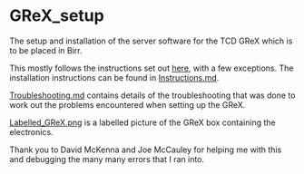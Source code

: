 # GReX_setup
The setup and installation of the server software for the TCD GReX which is to be placed in Birr.

This mostly follows the instructions set out [here](https://grex-telescope.github.io/software/server_setup/), with a few exceptions. The installation instructions can be found in [Instructions.md](https://github.com/ismisebrendan/GReX_setup/blob/main/Instructions.md).

[Troubleshooting.md](https://github.com/ismisebrendan/GReX_setup/blob/main/Troubleshooting.md) contains details of the troubleshooting that was done to work out the problems encountered when setting up the GReX.

[Labelled_GReX.png](https://github.com/ismisebrendan/GReX_setup/blob/main/Images/Labelled_GReX.png) is a labelled picture of the GReX box containing the electronics.

Thank you to David McKenna and Joe McCauley for helping me with this and debugging the many many errors that I ran into.

